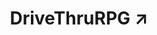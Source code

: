 ---
title: DriveThruRPG ↗
nav_order: 15
redirect_to: https://www.drivethrurpg.com/en/product/526831/eldritch-instinct/
opens_in_new_tab: true
---